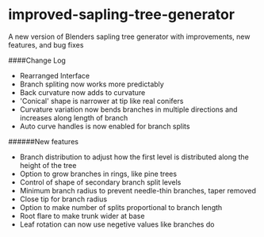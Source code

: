 # improved-sapling-tree-generator
A new version of Blenders sapling tree generator with improvements, new features, and bug fixes

####Change Log
* Rearranged Interface
* Branch spliting now works more predictably
* Back curvature now adds to curvature
* 'Conical' shape is narrower at tip like real conifers
* Curvature variation now bends branches in multiple directions and increases along length of branch
* Auto curve handles is now enabled for branch splits

######New features
* Branch distribution to adjust how the first level is distributed along the height of the tree
* Option to grow branches in rings, like pine trees
* Control of shape of secondary branch split levels
* Minimum branch radius to prevent needle-thin branches, taper removed
* Close tip for branch radius
* Option to make number of splits proportional to branch length
* Root flare to make trunk wider at base
* Leaf rotation can now use negetive values like branches do

